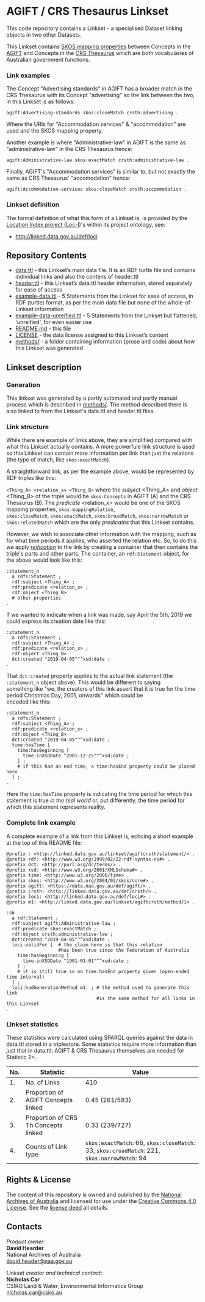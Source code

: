 # AGIFT / CRS Thesaurus Linkset
This code repository contains a Linkset - a specialised Dataset linking objects in two other Datasets.

This Linkset contains [SKOS mapping properties](https://www.w3.org/TR/skos-reference/#mapping) between Concepts in the [AGIFT](http://data.naa.gov.au/def/agift) and Concepts in the [CRS Thesaurus](https://github.com/CSIRO-enviro-informatics/crsth) which are both vocabularies of Australian government functions.

### Link examples
The Concept "Advertising standards" in AGIFT has a broader match in the CRS Thesaurus with its Concept "advertising" so the link between the two, in this Linkset is as follows:

`agift:Advertising-standards skos:closeMatch crsth:advertising .`

Where the URIs for "Accommodation services" & "accommodation" are used and the SKOS mapping property.

Another example is where "Administrative-law" in AGIFT is the same as "administrative-law" in the CRS Thesaurus hence:

`agift:Administrative-law skos:exactMatch crsth:administrative-law .`

Finally, AGIFT's "Accommodation services" is similar to, but not exactly the same as CRS Thesaurus' "accomodation" hence:

`agift:Accommodation-services skos:closeMatch crsth:accommodation .`


### Linkset definition
The formal definition of what this form of a Linkset is, is provided by the [Location Index project (Loc-I)](http://locationindex.org/)'s within its project ontology, see:

* http://linked.data.gov.au/def/loci


## Repository Contents  
* [data.ttl](data.ttl) - this Linkset’s main data file. It is an RDF turtle file and contains individual links and also the contens of header.ttl
* [header.ttl](header.ttl) - this Linkset’s data.ttl header information, stored separately for ease of access
* [example-data.ttl](example-data.ttl) - 5 Statements from the Linkset for ease of access, in RDF (turtle) format, as per the main data file but none of the whole-of-Linkset information
* [example-data-unreified.ttl](example-data-unreified.ttl) - 5 Statements from the Linkset but flattened, 'unreified', for even easier use
* [README.md](README.md) - this file
* [LICENSE](LICENSE) - the data license assigned to this Linkset’s content
* [methods/](methods/) - a folder containing information (prose and code) about how this Linkset was generated


## Linkset description

### Generation
This linkset was generated by a partly automated and partly manual process which is described in [methods/](methods/). The method described
there is also linked to from the Linkset's data.ttl and header.ttl files.

### Link structure
While there are example of links above, they are simplified compared with what this Linkset actually contains. A more powerfule link
structure is used so this Linkset can contain more information per link than just the relations (the type of match, like `skos:exactMatch`).

A straightforward link, as per the example above, would be represented by RDF triples like this:

`<Thing_A> <relation_x> <Thing_B>` where the *subject* <Thing_A> and *object* <Thing_B> of the triple would be `skos:Concepts` in AGIFT (A)
and the CRS Thesaurus (B). The *predicate* <relation_x> would be one of the SKOS mapping properties, `skos:mappingRelation`,  
`skos:closeMatch`, `skos:exactMatch`, `skos:broadMatch`, `skos:narrowMatch` or `skos:relatedMatch` which are the only *predicates* that this
Linkset contains.

However, we wish to associate other information with the mapping, such as for what time periods it applies, who asserted the relation etc.
So, to do this we apply *[reification](http://patterns.dataincubator.org/book/reified-statement.html)* to the link by creating a container
that then contains the triple's parts and other parts. The container, an `rdf:Statement` object, for the above would look like this:

```
:statement_n
  a rdfs:Statement ;
  rdf:subject <Thing_A> ;
  rdf:predicate <relation_x> ;
  rdf:object <Thing_B>
  # other properties
.  
```

If we wanted to indicate when a link was made, say April the 5th, 2019 we could express its creation date like this:

```
:statement_n
  a rdfs:Statement ;
  rdf:subject <Thing_A> ;
  rdf:predicate <relation_x> ;
  rdf:object <Thing_B>
  dct:created "2019-04-05"^^xsd:date ;
.  
```

That `dct:created` property applies to the actual link statement (the `:statement_n` object above). This would be different to saying  
something like "we, the creators of this link assert that it is true for the time period Christmas Day, 2001, onwards" which could be  
encoded like this:

```
:statement_n
  a rdfs:Statement ;
  rdf:subject <Thing_A> ;
  rdf:predicate <relation_x> ;
  rdf:object <Thing_B>
  dct:created "2019-04-05"^^xsd:date ;
  time:hasTime [
    time:hasBeginning [
      time:inXSDDate "2001-12-25"^^xsd:date ;
    ] ;
    # if this had an end time, a time:hasEnd property could be placed here
  ] ;
.  
```

Here the `time:hasTime` property is indicating the time period for which this statement is true *in the real world* or, put differently,
the time period for which this statement represents reality.

### Complete link example
A complete example of a link from this Linkset is, echoing a short example at the top of this README file:

```
@prefix : <http://linked.data.gov.au/linkset/agiftcrsth/statement/> .
@prefix rdf: <http://www.w3.org/1999/02/22-rdf-syntax-ns#> .
@prefix dct: <http://purl.org/dc/terms/> .
@prefix xsd: <http://www.w3.org/2001/XMLSchema#> .
@prefix time: <http://www.w3.org/2006/time> .
@prefix skos: <http://www.w3.org/2004/02/skos/core#> .
@prefix agift: <https://data.naa.gov.au/def/agift/> .
@prefix crsth: <http://linked.data.gov.au/def/crsth/> .
@prefix loci: <http://linked.data.gov.au/def/loci#> .
@prefix m1: <http://linked.data.gov.au/linkset/agiftcrsth/method/1> .

:s6
  a rdf:Statement ;
  rdf:subject agift:Administrative-law ;
  rdf:predicate skos:exactMatch ;
  rdf:object crsth:administrative-law ;
  dct:created "2019-04-05"^^xsd:date ;
  loci:validFor [  # the claim here is that this relation
                   #has been true since the Federation of Australia
    time:hasBeginning [
      time:inXSDDate "1901-01-01"^^xsd:date ;
    ] ;
    # it is still true so no time:hasEnd property given (open-ended time interval)
  ] ;
  loci:hadGenerationMethod m1: ; # the method used to generate this link
                                 #is the same method for all links in this Linkset
.
```

### Linkset statistics
These statistics were calculated using SPARQL queries against the data in data.ttl stored in a triplestore. Some statistics require more information than just that in data.ttl: AGIFT & CRS Thesaurus themselves are needed for Statistic 2+.

No. | Statistic | Value
-- | -- | --
1. | No. of Links | 410
2. | Proportion of AGIFT Concepts linked | 0.45 (261/583)
3. | Proportion of CRS Th Concepts linked | 0.33 (239/727)
4. | Counts of Link type | `skos:exactMatch`: 66, `skos:closeMatch`: 33, `skos:croadMatch`: 221, `skos:narrowMatch`: 94



## Rights & License
The content of this repository is owned and published by the [National Archives of Australia](http://naa.gov.au) and licensed for use under the [Creative Commons 4.0 License](https://creativecommons.org/licenses/by/4.0/). See the [license deed](LICENSE) all details.


## Contacts
*Product owner:*  
**David Hearder**  
National Archives of Australia  
<david.header@naa.gov.au>  

*Linkset creator and technical contact:*  
**Nicholas Car**  
CSIRO Land & Water, Environmental Informatics Group  
<nicholas.car@csiro.au>  
